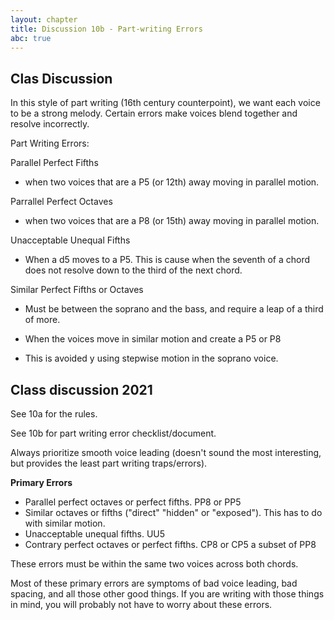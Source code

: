 ```yaml
---
layout: chapter
title: Discussion 10b - Part-writing Errors
abc: true
---
```


## Clas Discussion

In this style of part writing (16th century counterpoint), we want each voice to be a strong melody. Certain errors make voices blend together and resolve incorrectly.

Part Writing Errors:

Parallel Perfect Fifths

- when two voices that are a P5 (or 12th) away moving in parallel motion.

Parrallel Perfect Octaves

- when two voices that are a P8 (or 15th) away moving in parallel motion.

Unacceptable Unequal Fifths

- When a d5 moves to a P5. This is cause when the seventh of a chord does not resolve down to the third of the next chord.

Similar Perfect Fifths or Octaves

- Must be between the soprano and the bass, and require a leap of a third of more.

- When the voices move in similar motion and create a P5 or P8

- This is avoided y using stepwise motion in the soprano voice.

## Class discussion 2021

See 10a for the rules.

See 10b for part writing error checklist/document.

Always prioritize smooth voice leading (doesn't sound the most interesting, but provides the least part writing traps/errors).

**Primary Errors**

- Parallel perfect octaves or perfect fifths. PP8 or PP5
- Similar octaves or fifths ("direct" "hidden" or "exposed"). This has to do with similar motion. 
- Unacceptable unequal fifths. UU5
- Contrary perfect octaves or perfect fifths. CP8 or CP5 a subset of PP8

These errors must be within the same two voices across both chords.

Most of these primary errors are symptoms of bad voice leading, bad spacing, and all those other good things. If you are writing with those things in mind, you will probably not have to worry about these errors. 
